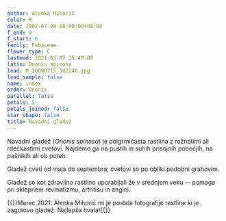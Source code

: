 ```yaml
---
author: Alenka Mihorič
color: R
date: 2002-07-28 00:00:00+00:00
f_end: 9
f_start: 6
family: Fabaceae
flower_type: C
lastmod: 2021-03-07 15:40:00
latin: Ononis spinosa
lead: M_20090715_102240.jpg
lead_sample: false
name: index
order: Ononis
parallel: false
petals: 5
petals_joined: false
star_shape: false
title: Navadni gladež
---
```

Navadni gladež (*Ononis spinosa*) je polgrmičasta rastlina z rožnatimi ali rdečkastimi cvetovi. Najdemo ga na pustih in suhih prisojnih pobočjih, na pašnikih ali ob poteh.

Gladež cveti od maja do septembra; cvetovi so po obliki podobni grahovim.

Gladež so kot zdravilno rastlino uporabljali že v srednjem veku -- pomaga pri sklepnem revmatizmu, artritisu in angini.

{{<note update>}}Marec 2021: Alenka Mihorič mi je poslala fotografije rastline ki je zagotovo gladež. Najlepša hvala!{{</note>}}

